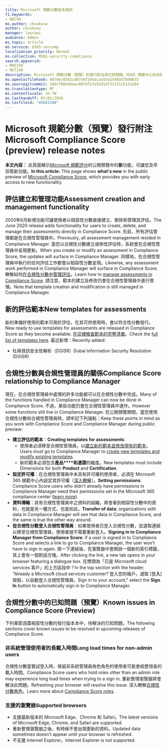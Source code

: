 ```yaml
---
title: Microsoft 規範分數版本資訊
f1.keywords:
- NOCSH
ms.author: chvukosw
author: chvukosw
manager: laurawi
audience: Admin
ms.topic: article
ms.service: O365-seccomp
localization_priority: Normal
ms.collection: M365-security-compliance
search.appverid:
- MOE150
- MET150
description: Microsoft 規範分數（預覽）的發行附注與已知問題，M365 規範中心的功能可協助簡化及自動化風險評估。
ms.openlocfilehash: 6678ec03d2cd87a97244acaa55a15483d78dd632
ms.sourcegitcommit: 3ddcf08e8deec087df1fe524147313f1cb12a26d
ms.translationtype: MT
ms.contentlocale: zh-TW
ms.lasthandoff: 07/02/2020
ms.locfileid: "45022190"
---
```

# <a name="microsoft-compliance-score-preview-release-notes"></a><span data-ttu-id="3688b-103">Microsoft 規範分數（預覽）發行附注</span><span class="sxs-lookup"><span data-stu-id="3688b-103">Microsoft Compliance Score (preview) release notes</span></span>

<span data-ttu-id="3688b-104">**本文內容：** 此頁面顯示[Microsoft 規範評分](compliance-score.md)的公開預覽中的**新**功能，可讓您及早存取新功能。</span><span class="sxs-lookup"><span data-stu-id="3688b-104">**In this article:** This page shows **what's new** in the public preview of [Microsoft Compliance Score](compliance-score.md), which provides you with early access to new functionality.</span></span>

## <a name="assessment-creation-and-management-functionality"></a><span data-ttu-id="3688b-105">評估建立和管理功能</span><span class="sxs-lookup"><span data-stu-id="3688b-105">Assessment creation and management functionality</span></span>

<span data-ttu-id="3688b-106">2020年6月新增功能可讓使用者以相容性分數直接建立、刪除和管理其評估。</span><span class="sxs-lookup"><span data-stu-id="3688b-106">The June 2020 release adds functionality for users to create, delete, and manage their assessments directly in Compliance Score.</span></span> <span data-ttu-id="3688b-107">先前，所有評估管理都是在合規性管理員中。</span><span class="sxs-lookup"><span data-stu-id="3688b-107">Previously, all assessment management resided in Compliance Manager.</span></span> <span data-ttu-id="3688b-108">當您以合規性分數建立或修改評估時，系統會在合規性管理員中呈現更新。</span><span class="sxs-lookup"><span data-stu-id="3688b-108">When you create or modify an assessment in Compliance Score, the updates will surface in Compliance Manager.</span></span> <span data-ttu-id="3688b-109">同樣地，在合規性管理員中執行的任何評估工作都會以相容性分數呈現。</span><span class="sxs-lookup"><span data-stu-id="3688b-109">Likewise, any assessment work performed in Compliance Manager will surface in Compliance Score.</span></span> <span data-ttu-id="3688b-110">瞭解如何[在合規性分數中管理評估](compliance-score-assessments.md)。</span><span class="sxs-lookup"><span data-stu-id="3688b-110">Learn how to [manage assessments in Compliance Score](compliance-score-assessments.md).</span></span> <span data-ttu-id="3688b-111">請注意，範本的建立及修改仍會在合規性管理員中進行管理。</span><span class="sxs-lookup"><span data-stu-id="3688b-111">Note that template creation and modification is still managed in Compliance Manager.</span></span>

## <a name="new-templates-for-assessments"></a><span data-ttu-id="3688b-112">新的評估範本</span><span class="sxs-lookup"><span data-stu-id="3688b-112">New templates for assessments</span></span>

<span data-ttu-id="3688b-113">新的準備好使用的範本可用於評估，在其可供使用時，會以符合性分數發行。</span><span class="sxs-lookup"><span data-stu-id="3688b-113">New ready to use templates for assessments are released in Compliance Score as they become available.</span></span> <span data-ttu-id="3688b-114">[在這裡檢查範本的完整清單](compliance-score-templates.md)。</span><span class="sxs-lookup"><span data-stu-id="3688b-114">Check the [full list of templates here](compliance-score-templates.md).</span></span> <span data-ttu-id="3688b-115">最近新增：</span><span class="sxs-lookup"><span data-stu-id="3688b-115">Recently added:</span></span>

- <span data-ttu-id="3688b-116">杜拜資訊安全性解析（DGISR）</span><span class="sxs-lookup"><span data-stu-id="3688b-116">Dubai Information Security Resolution (DGISR)</span></span>

## <a name="compliance-score-relationship-to-compliance-manager"></a><span data-ttu-id="3688b-117">合規性分數與合規性管理員的關係</span><span class="sxs-lookup"><span data-stu-id="3688b-117">Compliance Score relationship to Compliance Manager</span></span>

<span data-ttu-id="3688b-118">現在，在合規性管理員中處理的許多功能都可以在合規性分數中完成。</span><span class="sxs-lookup"><span data-stu-id="3688b-118">Many of the functions handled in Compliance Manager can now be done in Compliance Score.</span></span> <span data-ttu-id="3688b-119">不過，某些功能仍會在合規性管理員中運作。</span><span class="sxs-lookup"><span data-stu-id="3688b-119">However some functions still live in Compliance Manager.</span></span> <span data-ttu-id="3688b-120">在公開預覽期間，當您使用合規性分數和合規性管理員時，請牢記下列幾點：</span><span class="sxs-lookup"><span data-stu-id="3688b-120">Keep these points in mind as you work with Compliance Score and Compliance Manager during public preview:</span></span>

 - <span data-ttu-id="3688b-121">**建立評估的範本**：</span><span class="sxs-lookup"><span data-stu-id="3688b-121">**Creating templates for assessments**:</span></span> 
   - <span data-ttu-id="3688b-122">使用者必須移至合規性管理員，以[建立新的範本並修改現有的範本](working-with-compliance-manager.md#templates)。</span><span class="sxs-lookup"><span data-stu-id="3688b-122">Users must go to Compliance Manager to [create new templates and modify existing templates](working-with-compliance-manager.md#templates).</span></span>
   - <span data-ttu-id="3688b-123">新的範本必須包含**產品\*\*\*\*和憑證**的維度。</span><span class="sxs-lookup"><span data-stu-id="3688b-123">New templates must include Dimensions for both **Product** and **Certification**.</span></span>
 - <span data-ttu-id="3688b-124">**設定許可權**：在合規性管理員中未具有許可權的使用者，必須在 Microsoft 365 規範中心內設定其許可權（[深入瞭解](compliance-score-setup.md#set-user-permissions-and-assign-roles)）。</span><span class="sxs-lookup"><span data-stu-id="3688b-124">**Setting permissions**: Compliance Score users who didn't already have permissions in Compliance Manager need their permissions set in the Microsoft 365 compliance center ([learn more](compliance-score-setup.md#set-user-permissions-and-assign-roles)).</span></span>
- <span data-ttu-id="3688b-125">**資料傳輸**：具有合規性管理員中之資料的組織，將會看到相容性分數中的資料，也就是另一種方式，也是如此。</span><span class="sxs-lookup"><span data-stu-id="3688b-125">**Transfer of data**: organizations with data in Compliance Manager will see that data in Compliance Score, and the same is true the other way around.</span></span>
- <span data-ttu-id="3688b-126">**從合規性分數登入合規性管理員**：如果使用者已登入合規性分數，並選取連結以移至合規性管理員，使用者就不需要重新登入。</span><span class="sxs-lookup"><span data-stu-id="3688b-126">**Signing in to Compliance Manager from Compliance Score**: if a user is signed in to Compliance Score and selects a link to go to Compliance Manager, the user won't have to sign in again.</span></span> <span data-ttu-id="3688b-127">按一下連結後，在瀏覽器中會開啟一個新的索引標籤，其上會有一個對話方塊。</span><span class="sxs-lookup"><span data-stu-id="3688b-127">After clicking the link, a new tab opens in your browser featuring a dialogue box.</span></span> <span data-ttu-id="3688b-128">在標頭為「已是 Microsoft cloud services 客戶」的上方區段中？</span><span class="sxs-lookup"><span data-stu-id="3688b-128">In the top section with the header, "Already a Microsoft cloud services customer?</span></span> <span data-ttu-id="3688b-129">登入您的帳戶，選取 [登**入**] 按鈕，以自動登入合規性管理員。</span><span class="sxs-lookup"><span data-stu-id="3688b-129">Sign in to your account," select the **Sign In** button to automatically sign in to Compliance Manager.</span></span>

## <a name="known-issues-in-compliance-score-preview"></a><span data-ttu-id="3688b-130">合規性分數中的已知問題（預覽）</span><span class="sxs-lookup"><span data-stu-id="3688b-130">Known issues in Compliance Score (Preview)</span></span>

<span data-ttu-id="3688b-131">下列章節涵蓋相容性分數的發行版本本中，待解決的已知問題。</span><span class="sxs-lookup"><span data-stu-id="3688b-131">The following sections cover known issues to be resolved in upcoming releases of Compliance Score.</span></span>

### <a name="long-load-times-for-non-admin-users"></a><span data-ttu-id="3688b-132">非系統管理使用者的長載入時間</span><span class="sxs-lookup"><span data-stu-id="3688b-132">Long load times for non-admin users</span></span>
<span data-ttu-id="3688b-133">合規性分數當嘗試登入時，保留非系統管理員角色角色的使用者可能會經歷很長的載入時間。</span><span class="sxs-lookup"><span data-stu-id="3688b-133">Compliance Score users who hold roles other than an admin role may experience long load times when trying to a sign in.</span></span> <span data-ttu-id="3688b-134">重新整理瀏覽器將會解決此問題。</span><span class="sxs-lookup"><span data-stu-id="3688b-134">Refreshing your browser will resolve this issue.</span></span> <span data-ttu-id="3688b-135">深入瞭解[合規性分數角色](compliance-score-setup.md#set-user-permissions-and-assign-roles)。</span><span class="sxs-lookup"><span data-stu-id="3688b-135">Learn more about [Compliance Score roles](compliance-score-setup.md#set-user-permissions-and-assign-roles).</span></span>

### <a name="supported-browsers"></a><span data-ttu-id="3688b-136">支援的瀏覽器</span><span class="sxs-lookup"><span data-stu-id="3688b-136">Supported browsers</span></span>

- <span data-ttu-id="3688b-137">支援最新版本的 Microsoft Edge、Chrome 和 Safari。</span><span class="sxs-lookup"><span data-stu-id="3688b-137">The latest versions of Microsoft Edge, Chrome, and Safari are supported.</span></span>
- <span data-ttu-id="3688b-138">重新整理瀏覽器之後，有時候不會出現更新的資料。</span><span class="sxs-lookup"><span data-stu-id="3688b-138">Updated data sometimes doesn't appear until your browser is refreshed.</span></span>
- <span data-ttu-id="3688b-139">不支援 Internet Explorer。</span><span class="sxs-lookup"><span data-stu-id="3688b-139">Internet Explorer is not supported.</span></span>
